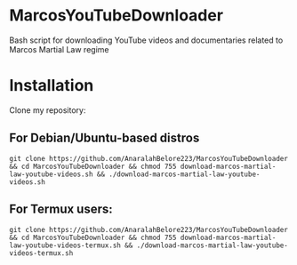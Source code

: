 # MarcosYouTubeDownloader
Bash script for downloading YouTube videos and documentaries related to Marcos Martial Law regime

# Installation
Clone my repository:

## For Debian/Ubuntu-based distros

```
git clone https://github.com/AnaralahBelore223/MarcosYouTubeDownloader && cd MarcosYouTubeDownloader && chmod 755 download-marcos-martial-law-youtube-videos.sh && ./download-marcos-martial-law-youtube-videos.sh
```

## For Termux users:

```
git clone https://github.com/AnaralahBelore223/MarcosYouTubeDownloader && cd MarcosYouTubeDownloader && chmod 755 download-marcos-martial-law-youtube-videos-termux.sh && ./download-marcos-martial-law-youtube-videos-termux.sh
```
